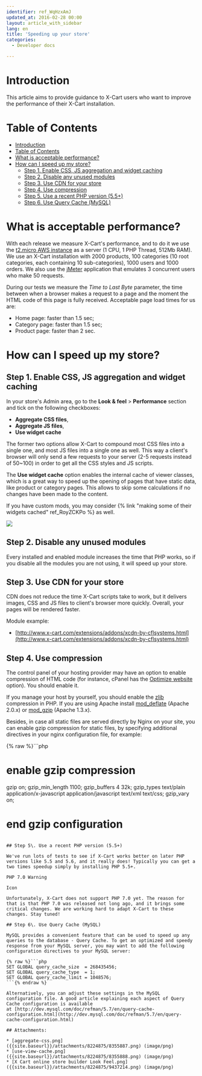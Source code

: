 ```yaml
---
identifier: ref_WqHzxAmJ
updated_at: 2016-02-28 00:00
layout: article_with_sidebar
lang: en
title: 'Speeding up your store'
categories:
  - Developer docs

---
```



# Introduction

This article aims to provide guidance to X-Cart users who want to improve the performance of their X-Cart installation.

# Table of Contents

*   [Introduction](#introduction)
*   [Table of Contents](#table-of-contents)
*   [What is acceptable performance?](#what-is-acceptable-performance?)
*   [How can I speed up my store?](#how-can-i-speed-up-my-store?)
    *   [Step 1\. Enable CSS, JS aggregation and widget caching](#step-1.-enable-css,-js-aggregation-and-widget-caching)
    *   [Step 2\. Disable any unused modules](#step-2.-disable-any-unused-modules)
    *   [Step 3\. Use CDN for your store](#step-3.-use-cdn-for-your-store)
    *   [Step 4\. Use compression](#step-4.-use-compression)
    *   [Step 5\. Use a recent PHP version (5.5+)](#step-5.-use-a-recent-php-version-(5.5+))
    *   [Step 6\. Use Query Cache (MySQL)](#step-6.-use-query-cache-(mysql))

# What is acceptable performance?

With each release we measure X-Cart's performance, and to do it we use the [t2.micro AWS instance](http://docs.aws.amazon.com/AWSEC2/latest/UserGuide/t2-instances.html) as a server (1 CPU, 1 PHP Thread, 512Mb RAM). We use an X-Cart installation with 2000 products, 100 categories (10 root categories, each containing 10 sub-categories), 1000 users and 1000 orders. We also use the [jMeter](http://jmeter.apache.org/) application that emulates 3 concurrent users who make 50 requests.

During our tests we measure the _Time to Last Byte_ parameter, the time between when a browser makes a request to a page and the moment the HTML code of this page is fully received. Acceptable page load times for us are:

*   Home page: faster than 1.5 sec;
*   Category page: faster than 1.5 sec;
*   Product page: faster than 2 sec.

# How can I speed up my store?

## Step 1\. Enable CSS, JS aggregation and widget caching

In your store's Admin area, go to the **Look & feel** > **Performance** section and tick on the following checkboxes:

*   **Aggregate CSS files**, 
*   **Aggregate JS files**, 
*   **Use widget cache**

The former two options allow X-Cart to compound most CSS files into a single one, and most JS files into a single one as well. This way a client's browser will only send a few requests to your server (2-5 requests instead of 50~100) in order to get all the CSS styles and JS scripts.

The **Use widget cache** option enables the internal cache of viewer classes, which is a great way to speed up the opening of pages that have static data, like product or category pages. This allows to skip some calculations if no changes have been made to the content.

If you have custom mods, you may consider {% link "making some of their widgets cached" ref_RoyZCKPo %} as well.

![]({{site.baseurl}}/attachments/8224875/9437214.png?effects=drop-shadow)

## Step 2\. Disable any unused modules

Every installed and enabled module increases the time that PHP works, so if you disable all the modules you are not using, it will speed up your store.

## Step 3\. Use CDN for your store

CDN does not reduce the time X-Cart scripts take to work, but it delivers images, CSS and JS files to client's browser more quickly. Overall, your pages will be rendered faster.

Module example: 

*   [http://www.x-cart.com/extensions/addons/xcdn-by-cflsystems.html](http://www.x-cart.com/extensions/addons/xcdn-by-cflsystems.html)

## Step 4\. Use compression

The control panel of your hosting provider may have an option to enable compression of HTML code (for instance, cPanel has the [Optimize website](https://documentation.cpanel.net/display/ALD/Optimize+Website) option). You should enable it.

If you manage your host by yourself, you should enable the [zlib](http://php.net/manual/en/book.zlib.php) compression in PHP. If you are using Apache install [mod_deflate](http://httpd.apache.org/docs/2.0/mod/mod_deflate.html) (Apache 2.0.x) or [mod_gzip](http://sourceforge.net/projects/mod-gzip/) (Apache 1.3.x).

Besides, in case all static files are served directly by Nginx on your site, you can enable gzip compression for static files, by specifying additional directives in your nginx configuration file, for example: 

{% raw %}```php
# enable gzip compression
gzip on;
gzip_min_length  1100;
gzip_buffers  4 32k;
gzip_types    text/plain application/x-javascript application/javascript text/xml text/css;
gzip_vary on;
# end gzip configuration
```{% endraw %}

## Step 5\. Use a recent PHP version (5.5+)

We've run lots of tests to see if X-Cart works better on later PHP versions like 5.5 and 5.6, and it really does! Typically you can get a two times speedup simply by installing PHP 5.5+.

PHP 7.0 Warning

Icon

Unfortunately, X-Cart does not support PHP 7.0 yet. The reason for that is that PHP 7.0 was released not long ago, and it brings some critical changes. We are working hard to adapt X-Cart to these changes. Stay tuned!

## Step 6\. Use Query Cache (MySQL)

MySQL provides a convenient feature that can be used to speed up any queries to the database - Query Cache. To get an optimized and speedy response from your MySQL server, you may want to add the following configuration directives to your MySQL server:

{% raw %}```php
SET GLOBAL query_cache_size  = 268435456;
SET GLOBAL query_cache_type  = 1;
SET GLOBAL query_cache_limit = 1048576;
```{% endraw %}

Alternatively, you can adjust these settings in the MySQL configuration file. A good article explaining each aspect of Query Cache configuration is available at [http://dev.mysql.com/doc/refman/5.7/en/query-cache-configuration.html](http://dev.mysql.com/doc/refman/5.7/en/query-cache-configuration.html)

## Attachments:

* [aggregate-css.png]({{site.baseurl}}/attachments/8224875/8355887.png) (image/png)
* [use-view-cache.png]({{site.baseurl}}/attachments/8224875/8355888.png) (image/png)
* [X Cart online store builder Look Feel.png]({{site.baseurl}}/attachments/8224875/9437214.png) (image/png)